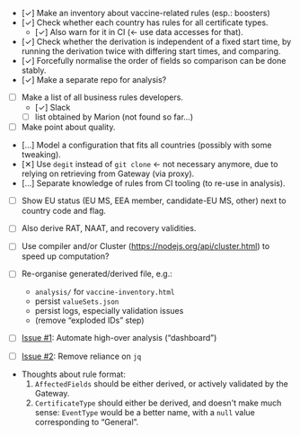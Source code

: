 * [&#10003;] Make an inventory about vaccine-related rules (esp.: boosters)
* [&#10003;] Check whether each country has rules for all certificate types.
    * [&#10003;] Also warn for it in CI (&larr; use data accesses for that).
* [&#10003;] Check whether the derivation is independent of a fixed start time, by running the derivation twice with differing start times, and comparing.
* [&#10003;] Forcefully normalise the order of fields so comparison can be done stably.
* [&#10003;] Make a separate repo for analysis?

* [ ] Make a list of all business rules developers.
  * [&#10003;] Slack
  * [ ] list obtained by Marion (not found so far...)
* [ ] Make point about quality.
* [&hellip;] Model a configuration that fits all countries (possibly with some tweaking).
* [&#10005;] Use `degit` instead of `git clone` &larr; not necessary anymore, due to relying on retrieving from Gateway (via proxy).
* [&hellip;] Separate knowledge of rules from CI tooling (to re-use in analysis).

* [ ] Show EU status (EU MS, EEA member, candidate-EU MS, other) next to country code and flag.
* [ ] Also derive RAT, NAAT, and recovery validities.
* [ ] Use compiler and/or Cluster (https://nodejs.org/api/cluster.html) to speed up computation?
* [ ] Re-organise generated/derived file, e.g.:
  * `analysis/` for `vaccine-inventory.html`
  * persist `valueSets.json`
  * persist logs, especially validation issues
  * (remove “exploded IDs” step)

* [ ] [Issue #1](https://github.com/ehn-dcc-development/dcc-business-rules-analysis/issues/1): Automate high-over analysis (“dashboard”)
* [ ] [Issue #2](https://github.com/ehn-dcc-development/dcc-business-rules-analysis/issues/2): Remove reliance on `jq`

* Thoughts about rule format:
    1. `AffectedFields` should be either derived, or actively validated by the Gateway.
    2. `CertificateType` should either be derived, and doesn't make much sense: `EventType` would be a better name, with a `null` value corresponding to “General”.

